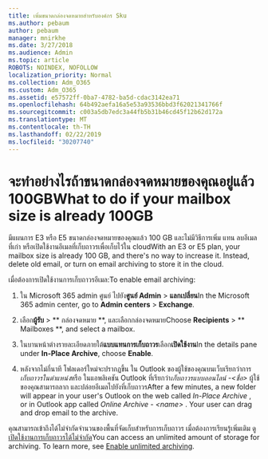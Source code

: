 ```yaml
---
title: เพิ่มขนาดกล่องจดหมายสำหรับองค์กร Sku
ms.author: pebaum
author: pebaum
manager: mnirkhe
ms.date: 3/27/2018
ms.audience: Admin
ms.topic: article
ROBOTS: NOINDEX, NOFOLLOW
localization_priority: Normal
ms.collection: Adm_O365
ms.custom: Adm_O365
ms.assetid: e57572ff-0ba7-4782-ba5d-cdac3142ea71
ms.openlocfilehash: 64b492aefa16a5e53a93536bbd3f62021341766f
ms.sourcegitcommit: c003a5db7edc3a44fb5b31b46cd45f12b62d172a
ms.translationtype: MT
ms.contentlocale: th-TH
ms.lasthandoff: 02/22/2019
ms.locfileid: "30207740"
---
```

# <a name="what-to-do-if-your-mailbox-size-is-already-100gb"></a><span data-ttu-id="04016-102">จะทำอย่างไรถ้าขนาดกล่องจดหมายของคุณอยู่แล้ว 100GB</span><span class="sxs-lookup"><span data-stu-id="04016-102">What to do if your mailbox size is already 100GB</span></span>

<span data-ttu-id="04016-p101">มีแผนการ E3 หรือ E5 ขนาดกล่องจดหมายของคุณแล้ว 100 GB และไม่มีวิธีการเพิ่ม แทน ลบอีเมลที่เก่า หรือเปิดใช้งานอีเมลที่เก็บถาวรเพื่อเก็บไว้ใน cloud</span><span class="sxs-lookup"><span data-stu-id="04016-p101">With an E3 or E5 plan, your mailbox size is already 100 GB, and there's no way to increase it. Instead, delete old email, or turn on email archiving to store it in the cloud.</span></span> 
  
<span data-ttu-id="04016-105">เมื่อต้องการเปิดใช้งานการเก็บถาวรอีเมล:</span><span class="sxs-lookup"><span data-stu-id="04016-105">To enable email archiving:</span></span>
  
1. <span data-ttu-id="04016-106">ใน Microsoft 365 admin ศูนย์ ไปยัง**ศูนย์ Admin** \> **แลกเปลี่ยน**</span><span class="sxs-lookup"><span data-stu-id="04016-106">In the Microsoft 365 admin center, go to **Admin centers** \> **Exchange**.</span></span> 
    
2. <span data-ttu-id="04016-107">เลือก**ผู้รับ** \> \*\* กล่องจดหมาย \*\*, และเลือกกล่องจดหมาย</span><span class="sxs-lookup"><span data-stu-id="04016-107">Choose **Recipients** \> \*\* Mailboxes \*\*, and select a mailbox.</span></span> 
    
3. <span data-ttu-id="04016-108">ในบานหน้าต่างรายละเอียดภายใต้**แบบแทนการเก็บถาวร**เลือก**เปิดใช้งาน**</span><span class="sxs-lookup"><span data-stu-id="04016-108">In the details pane under **In-Place Archive**, choose **Enable**.</span></span> 
    
4. <span data-ttu-id="04016-p102">หลังจากไม่กี่นาที โฟลเดอร์ใหม่จะปรากฏขึ้น ใน Outlook ของผู้ใช้ของคุณบนเว็บเรียกว่าการ*เก็บถาวรในตำแหน่ง*หรือ ในแอพลิเคชัน Outlook ที่เรียกว่า*เก็บถาวรแบบออนไลน์ -\<ชื่อ\>* ผู้ใช้ของคุณสามารถลาก และปล่อยอีเมลไปยังที่เก็บถาวร</span><span class="sxs-lookup"><span data-stu-id="04016-p102">After a few minutes, a new folder will appear in your user's Outlook on the web called  *In-Place Archive*  , or in Outlook app called  *Online Archive - \<name\>*  . Your user can drag and drop email to the archive.</span></span> 
    
<span data-ttu-id="04016-p103">คุณสามารถเข้าถึงได้ไม่จำกัดจำนวนของพื้นที่จัดเก็บสำหรับการเก็บถาวร เมื่อต้องการเรียนรู้เพิ่มเติม ดู[เปิดใช้งานการเก็บถาวรได้ไม่จำกัด](https://support.office.com/article/enable-unlimited-archiving-in-office-365-admin-help-e2a789f2-9962-4960-9fd4-a00aa063559e)</span><span class="sxs-lookup"><span data-stu-id="04016-p103">You can access an unlimited amount of storage for archiving. To learn more, see [Enable unlimited archiving](https://support.office.com/article/enable-unlimited-archiving-in-office-365-admin-help-e2a789f2-9962-4960-9fd4-a00aa063559e).</span></span>
  

